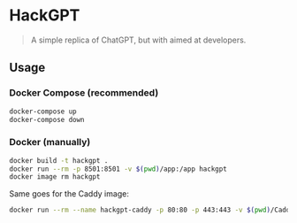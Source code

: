 # HackGPT

> A simple replica of ChatGPT, but with aimed at developers.

## Usage

### Docker Compose (recommended)

```bash
docker-compose up
docker-compose down
```

### Docker (manually)

```bash
docker build -t hackgpt .
docker run --rm -p 8501:8501 -v $(pwd)/app:/app hackgpt
docker image rm hackgpt
```

Same goes for the Caddy image:

```bash
docker run --rm --name hackgpt-caddy -p 80:80 -p 443:443 -v $(pwd)/Caddyfile:/etc/caddy/Caddyfile caddy:2.6.4-alpine
```